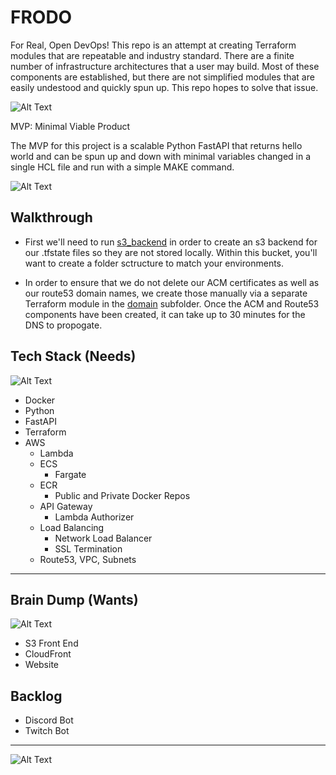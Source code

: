 # FRODO
For Real, Open DevOps! This repo is an attempt at creating Terraform modules that are repeatable and industry standard. There are a finite number of infrastructure architectures that a user may build. Most of these components are established, but there are not simplified modules that are easily undestood and quickly spun up. This repo hopes to solve that issue.


![Alt Text](./media/images/real-mvp.gif)

MVP: Minimal Viable Product

The MVP for this project is a scalable Python FastAPI that returns hello world and can be spun up and down with minimal variables changed in a single HCL file and run with a simple MAKE command.


![Alt Text](./media/diagrams/mvp.png)


## Walkthrough

- First we'll need to run [s3_backend](./InfrastructureAsCode/terraform/s3_backend/) in order to create an s3 backend for our .tfstate files so they are not stored locally. Within this bucket, you'll want to create a folder sctructure to match your environments.

- In order to ensure that we do not delete our ACM certificates as well as our route53 domain names, we create those manually  via a separate Terraform module in the [domain](./InfrastructureAsCode/terraform/domain/) subfolder. Once the ACM and Route53 components have been created, it can take up to 30 minutes for the DNS to propogate.


## Tech Stack (Needs)

![Alt Text](./media/images/surprise-whats-in-the-box.gif)

- Docker
- Python
- FastAPI
- Terraform
- AWS
  - Lambda
  - ECS
    - Fargate
  - ECR
    - Public and Private Docker Repos
  - API Gateway
    - Lambda Authorizer
  - Load Balancing
    - Network Load Balancer
    - SSL Termination
  - Route53, VPC, Subnets

------

## Brain Dump (Wants)

![Alt Text](./media/images/ThisIsFine.jpeg)

- S3 Front End
- CloudFront
- Website


## Backlog

- Discord Bot
- Twitch Bot

---
![Alt Text](./media/images/dumpsterfire-dumpster.gif)


